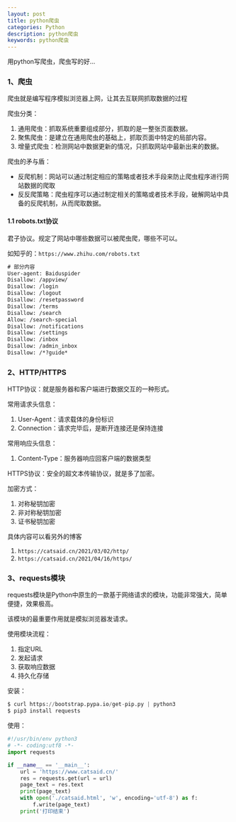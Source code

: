 ```yaml
---
layout: post
title: python爬虫
categories: Python
description: python爬虫
keywords: python爬虫
---
```


用python写爬虫，爬虫写的好...

### 1、爬虫

爬虫就是编写程序模拟浏览器上网，让其去互联网抓取数据的过程

爬虫分类：

1. 通用爬虫：抓取系统重要组成部分，抓取的是一整张页面数据。
2. 聚焦爬虫：是建立在通用爬虫的基础上，抓取页面中特定的局部内容。
3. 增量式爬虫：检测网站中数据更新的情况，只抓取网站中最新出来的数据。

爬虫的矛与盾：

- 反爬机制：网站可以通过制定相应的策略或者技术手段来防止爬虫程序进行网站数据的爬取
- 反反爬策略：爬虫程序可以通过制定相关的策略或者技术手段，破解网站中具备的反爬机制，从而爬取数据。

#### 1.1 robots.txt协议

君子协议。规定了网站中哪些数据可以被爬虫爬，哪些不可以。

如知乎的：`https://www.zhihu.com/robots.txt`

```txt
# 部分内容
User-agent: Baiduspider
Disallow: /appview/
Disallow: /login
Disallow: /logout
Disallow: /resetpassword
Disallow: /terms
Disallow: /search
Allow: /search-special
Disallow: /notifications
Disallow: /settings
Disallow: /inbox
Disallow: /admin_inbox
Disallow: /*?guide*
```

### 2、HTTP/HTTPS

HTTP协议：就是服务器和客户端进行数据交互的一种形式。

常用请求头信息：

1. User-Agent：请求载体的身份标识
2. Connection：请求完毕后，是断开连接还是保持连接

常用响应头信息：

1. Content-Type：服务器响应回客户端的数据类型

HTTPS协议：安全的超文本传输协议，就是多了加密。

加密方式：

1. 对称秘钥加密
2. 非对称秘钥加密
3. 证书秘钥加密

具体内容可以看另外的博客

1. `https://catsaid.cn/2021/03/02/http/`
2. `https://catsaid.cn/2021/04/16/https/`

### 3、requests模块

requests模块是Python中原生的一款基于网络请求的模块，功能非常强大，简单便捷，效果极高。

该模块的最重要作用就是模拟浏览器发请求。

使用模块流程：

1. 指定URL
2. 发起请求
3. 获取响应数据
4. 持久化存储

安装：

```py
$ curl https://bootstrap.pypa.io/get-pip.py | python3
$ pip3 install requests
```

使用：

```python
#!/usr/bin/env python3
# -*- coding:utf8 -*-
import requests

if __name__ == '__main__':
    url = 'https://www.catsaid.cn/'
    res = requests.get(url = url)
    page_text = res.text
    print(page_text)
    with open('./catsaid.html', 'w', encoding='utf-8') as f:
        f.write(page_text)
    print('打印结束')
    
```

